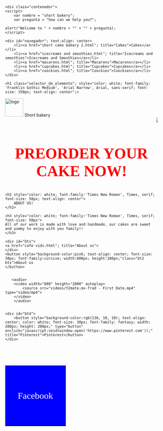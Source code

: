 <!DOCTYPE html>
<html lang="en">
<head>
    <meta charset="UTF-8">
    <meta http-equiv="X-UA-Compatible" content="IE=edge">
    <meta name="viewport" content="width=device-width, initial-scale=1.0">
    <title>Short bakery</title>
    <link rel="shortcut icon" type="image" href="imagenes/favicon-32x32.png"
</head>

<style type="text/css">

        /* 1. Selector de elemento*/
        h1 { color: azure;
            background-color: lightpink;
            border: 10px solid lightyellow;
        }

        #navegador ul{
         list-style-type:lower-roman;
         text-align: center; font-family: 'Times New Roman'; font-size: 10px;
        }
        #navegador li{
         display: inline;
         text-align: center;
         margin:  65px;
        }

        #navegador li a{
         padding: 20px 10px 20px 10px;
         color: black;
         background-color: lightpink;
         border: 10px solid lightyellow;
         text-decoration:lightskyblue;
         border-radius: 20px;
        }
        #navegador li a:hover{
         background-color: rebeccapurple;
         color: snow;
        }

        .bt1{padding-left: 10px;}
        .btx{ text-align:center; color:rgb(136, 10, 10); background-color: pink 60px; border-radius: 10px; margin-inline: 340px;}
        .bt3{padding: 30px; border-radius: 50%;}

        #logo {
            width: 60px;
        }

        .bt4{ text-align: center; color: white; background-color: rgb(136, 10, 10); border-radius: 10px; margin-left: 10px;}

        .bt5{ text-align: center; color: white; background-color: blue; border-radius: 10px; margin-right: 10px;}

   </style>
  
<body style="background-image: url(https://i.pinimg.com/564x/25/ef/cc/25efccfa2f1c745536a02e66200dfe5a.jpg);">    
 
    <div class="contenedor">
    <script>
        var nombre = "short bakery";
        var pregunta = "how can we help you?";

    alert("Welcome to " + nombre + "" + "" + pregunta);
    </script>

    <div id="navegador"; text-align: center>
        <li><a href="short cake bakery 2.html"; title="Cakes">Cakes</a></li>
        <li><a href="icecreams and smoothies.html"; title="Icecreams and smoothies">Icecreams and Smoothies</a></li>
        <li><a href="macarons.html"; title="Macarons">Macarons</a></li>
        <li><a href="cupcakes.html"; title="Cupcakes">Cupcakes</a></li>
        <li><a href="coockies.html"; title="Coockies">Coockies</a></li>
    </div> 

    <h1 class="selector_de_elemento"; style="color: white; font-family: 'Franklin Gothic Medium', 'Arial Narrow', Arial, sans-serif; font-size: 150px; text-align: center";>
   <img id="logo" src="imagenes/872c67544a508c6fff33f627bff8d622.jpg" alt="logo"> 
        Short bakery
    </h1>
<center><marquee behavior="loop" direction="left"> <img src="https://i.pinimg.com/564x/5a/4b/ec/5a4bec2a9aaa56c75e82369ab725dbd6.jpg"/> <img src= "https://soranews24.com/wp-content/uploads/sites/3/2015/08/cake-1.png"/> <img src="https://i.pinimg.com/564x/62/03/b3/6203b381ee42d79a3353a18ccdb4d037.jpg"/> <img src="https://i.pinimg.com/564x/c4/02/f6/c402f678e4ef06b21e92169073b7d03a.jpg"/> <img src="https://i.pinimg.com/564x/a1/3a/ca/a13aca79aa72e1f38a66d58fc7df9f15.jpg"/> <img src= "https://i.pinimg.com/564x/e5/f7/26/e5f72609935b3f76be19c0c1331f5236.jpg"/></marquee></center>
    <h2 style="color: red; font-family: 'Times New Roman', Times, serif; font-size: 50px; text-align: center">
        PREORDER YOUR CAKE NOW!
    </h2> 

    <h2 style="color: white; font-family:'Times New Roman', Times, serif; font-size: 50px; text-align: center">
        ABOUT US!
    </h2>
    
    <h3 style="color: white; font-family:'Times New Roman', Times, serif; font-size: 50px">
    All of our work is made with love and handmade, our cakes are sweet and yummy to enjoy with you family!!
    </h3>

    <div id="btx">
    <a href="cafe vids.html"; title="About us">
    </div>
    <button style="background-color:pink; text-align: center; font-size: 30px; font-family:cursive; width:600px; height:100px;"class="bt2 btx">About us
    </button> 

    
       <audio>
        <video width="800" height="2000" autoplay>
            <source src="videos/Y2mate.mx-frad - First Date.mp4" type="video/mp4">
        </video>
        </audio>


    <div id="bt4">
        <button style="background-color:rgb(136, 10, 10); text-align: center; color: white; font-size: 30px; font-family: fantasy; width: 200px; height: 200px;" type="button" onclick="javascript:void(window.open('https://www.pinterest.com'));" title="Pinterest">Pinterest</button>
    </div>
<br><br><br>
    <div id="bt5">
        <button style="background-color: blue; text-align: center; color: white; font-size: 30px; font-family: fantasy; width: 200px; height: 200px;" type="button" onclick="javascript:void(window.open('https://m.facebook.com'));" title="Facebook">Facebook</button>
    </div>

</body>
</div>
    
</body>
</html>
